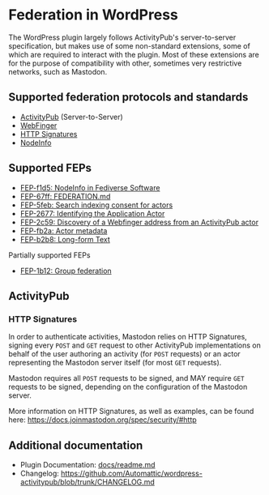 # Federation in WordPress

The WordPress plugin largely follows ActivityPub's server-to-server specification, but makes use of some non-standard extensions, some of which are required to interact with the plugin. Most of these extensions are for the purpose of compatibility with other, sometimes very restrictive networks, such as Mastodon.

## Supported federation protocols and standards

- [ActivityPub](https://www.w3.org/TR/activitypub/) (Server-to-Server)
- [WebFinger](https://swicg.github.io/activitypub-http-signature/)
- [HTTP Signatures](https://www.w3.org/community/reports/socialcg/CG-FINAL-apwf-20240608/)
- [NodeInfo](https://nodeinfo.diaspora.software/)

## Supported FEPs

- [FEP-f1d5: NodeInfo in Fediverse Software](https://codeberg.org/fediverse/fep/src/branch/main/fep/f1d5/fep-f1d5.md)
- [FEP-67ff: FEDERATION.md](https://codeberg.org/fediverse/fep/src/branch/main/fep/67ff/fep-67ff.md)
- [FEP-5feb: Search indexing consent for actors](https://codeberg.org/fediverse/fep/src/branch/main/fep/5feb/fep-5feb.md)
- [FEP-2677: Identifying the Application Actor](https://codeberg.org/fediverse/fep/src/branch/main/fep/2677/fep-2677.md)
- [FEP-2c59: Discovery of a Webfinger address from an ActivityPub actor](https://codeberg.org/fediverse/fep/src/branch/main/fep/2c59/fep-2c59.md)
- [FEP-fb2a: Actor metadata](https://codeberg.org/fediverse/fep/src/branch/main/fep/fb2a/fep-fb2a.md)
- [FEP-b2b8: Long-form Text](https://codeberg.org/fediverse/fep/src/branch/main/fep/b2b8/fep-b2b8.md)

Partially supported FEPs

- [FEP-1b12: Group federation](https://codeberg.org/fediverse/fep/src/branch/main/fep/1b12/fep-1b12.md)

## ActivityPub

### HTTP Signatures

In order to authenticate activities, Mastodon relies on HTTP Signatures, signing every `POST` and `GET` request to other ActivityPub implementations on behalf of the user authoring an activity (for `POST` requests) or an actor representing the Mastodon server itself (for most `GET` requests).

Mastodon requires all `POST` requests to be signed, and MAY require `GET` requests to be signed, depending on the configuration of the Mastodon server.

More information on HTTP Signatures, as well as examples, can be found here: <https://docs.joinmastodon.org/spec/security/#http>

## Additional documentation

- Plugin Documentation: [docs/readme.md](docs/readme.md)
- Changelog: <https://github.com/Automattic/wordpress-activitypub/blob/trunk/CHANGELOG.md>
